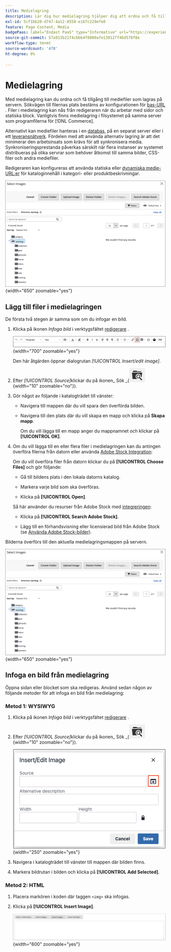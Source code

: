```yaml
---
title: Medielagring
description: Lär dig hur medielagring hjälper dig att ordna och få tillgång till Commerce mediefiler som lagras på servern.
exl-id: 5cf1bb20-d747-4a12-8558-e167c229efe8
feature: Page Content, Media
badgePaas: label="Endast PaaS" type="Informative" url="https://experienceleague.adobe.com/en/docs/commerce/user-guides/product-solutions" tooltip="Gäller endast Adobe Commerce i molnprojekt (Adobe-hanterad PaaS-infrastruktur) och lokala projekt."
source-git-commit: 57a913b21f4cbbb4f0800afe13012ff46d578f8e
workflow-type: tm+mt
source-wordcount: '478'
ht-degree: 0%

---
```


# Medielagring

Med medielagring kan du ordna och få tillgång till mediefiler som lagras på servern. Sökvägen till filernas plats bestäms av konfigurationen för [bas-URL](../stores-purchase/store-urls.md) . Filer i medielagring kan nås från redigeraren när du arbetar med sidor och statiska block. Vanligtvis finns medielagring i filsystemet på samma server som programfilerna för [!DNL Commerce].

Alternativt kan mediefiler hanteras i en [databas](media-storage-database.md), på en separat server eller i ett [leveransnätverk](media-storage-content-delivery-network.md). Fördelen med att använda alternativ lagring är att det minimerar den arbetsinsats som krävs för att synkronisera media. Synkroniseringsprestanda påverkas särskilt när flera instanser av systemet distribueras på olika servrar som behöver åtkomst till samma bilder, CSS-filer och andra mediefiler.

Redigeraren kan konfigureras att använda statiska eller [dynamiska medie-URL:er](../catalog/catalog-urls.md#configure-catalog-media-url-format) för kataloginnehåll i kategori- eller produktbeskrivningar.

![[!DNL Commerce] medielagring](./assets/media-storage.png){width="650" zoomable="yes"}

## Lägg till filer i medielagringen

De första två stegen är samma som om du infogar en bild.

1. Klicka på ikonen _Infoga bild_ i verktygsfältet [redigerare](editor.md) .

   ![Ikonen Infoga bild](./assets/editor-toolbar-image-button.png){width="700" zoomable="yes"}

   Den här åtgärden öppnar dialogrutan _[!UICONTROL Insert/edit image]_.

1. Efter _[!UICONTROL Source]_&#x200B;klickar du på ikonen_ Sök _(![ikonen Sök](./assets/media-gallery-icon-browse.png){width="10" zoomable="no"}).

1. Gör något av följande i katalogträdet till vänster:

   - Navigera till mappen där du vill spara den överförda bilden.

   - Navigera till den plats där du vill skapa en mapp och klicka på **Skapa mapp**.

     Om du vill lägga till en mapp anger du mappnamnet och klickar på **[!UICONTROL OK]**.

1. Om du vill lägga till en eller flera filer i medielagringen kan du antingen överföra filerna från datorn eller använda [Adobe Stock Integration](adobe-stock.md):

   Om du vill överföra filer från datorn klickar du på **[!UICONTROL Choose Files]** och gör följande:

   - Gå till bildens plats i den lokala datorns katalog.

   - Markera varje bild som ska överföras.

   - Klicka på **[!UICONTROL Open]**.

   Så här använder du resurser från Adobe Stock med [integreringen](adobe-stock.md):

   - Klicka på **[!UICONTROL Search Adobe Stock]**.

   - Lägg till en förhandsvisning eller licensierad bild från Adobe Stock (se [Använda Adobe Stock-bilder](adobe-stock-manage.md)).

Bilderna överförs till den aktuella medielagringsmappen på servern.

![[!DNL Commerce] medielagring](./assets/media-storage.png){width="650" zoomable="yes"}

## Infoga en bild från medielagring

Öppna sidan eller blocket som ska redigeras. Använd sedan någon av följande metoder för att infoga en bild från medielagring:

### Metod 1: WYSIWYG

1. Klicka på ikonen _Infoga bild_ i verktygsfältet [redigerare](editor.md) .

1. Efter _[!UICONTROL Source]_&#x200B;klickar du på ikonen_ Sök _(![ikonen Sök](./assets/media-gallery-icon-browse.png){width="10" zoomable="no"}).

   ![Markera sökikonen](./assets/editor-dialog-insert-image.png){width="250" zoomable="yes"}

1. Navigera i katalogträdet till vänster till mappen där bilden finns.

1. Markera bildrutan i bilden och klicka på **[!UICONTROL Add Selected]**.

### Metod 2: HTML

1. Placera markören i koden där taggen `<img>` ska infogas.

1. Klicka på **[!UICONTROL Insert Image]**.

   ![Infoga bild (HTML-läge)](./assets/editor-html-mode-insert-image.png){width="600" zoomable="yes"}
